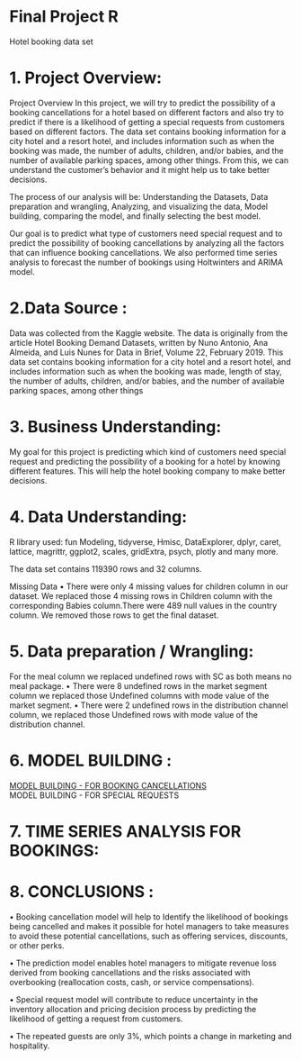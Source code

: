 # Final Project R
 Hotel booking data set
 
 # 1.	Project Overview:
 
Project Overview 
In this project, we will try to predict the possibility of a booking cancellations for a hotel based on different factors and also try to predict if there is a likelihood of getting a special requests from customers based on different factors. The data set contains booking information for a city hotel and a resort hotel, and includes information such as when the booking was made, the number of adults, children, and/or babies, and the number of available parking spaces, among other things. From this, we can understand the customer’s behavior and it might help us to take better decisions.  

The process of our analysis will be: Understanding the Datasets, Data preparation and wrangling, Analyzing, and visualizing the data, Model building, comparing the model, and finally selecting the best model. 

Our goal is to predict what type of customers need special request and to predict the possibility of booking cancellations by analyzing all the factors that can influence booking cancellations. We also performed time series analysis to forecast the number of bookings using Holtwinters and ARIMA model. 

# 2.Data Source :
Data was collected from the Kaggle website. The data is originally from the article Hotel Booking Demand Datasets, written by Nuno Antonio, Ana Almeida, and Luis Nunes for Data in Brief, Volume 22, February 2019. This data set contains booking information for a city hotel and a resort hotel, and includes information such as when the booking was made, length of stay, the number of adults, children, and/or babies, and the number of available parking spaces, among other things
 
# 3.	Business Understanding:
My goal for this project is predicting which kind of customers need special request and predicting the possibility of a booking for a hotel by knowing different features. This will help the hotel booking company to make better decisions.

# 4.	Data Understanding:
R library used: fun Modeling, tidyverse, Hmisc, DataExplorer, dplyr, caret, lattice, magrittr, ggplot2, scales, gridExtra, psych, plotly and many more.

The data set contains 119390 rows and 32 columns.

Missing Data 
• There were only 4 missing values for children column in our dataset. We replaced those 4 missing rows in Children column with the corresponding Babies column.There were 489 null values in the country column. We removed those rows to get the final dataset. 


# 5. Data preparation / Wrangling:

 For the meal column we replaced undefined rows with SC as both means no meal package.
  • There were 8 undefined rows in the market segment column we replaced those Undefined columns with mode value of the market segment.   • There were 2 undefined rows in the distribution channel column, we replaced those Undefined rows with mode value of the distribution channel. 
  
# 6. MODEL BUILDING :

[MODEL BUILDING - FOR BOOKING CANCELLATIONS](https://github.com/anuraglahon16/Final-Project-R/blob/master/Model%20Building%20for%20Booking%20cancellations.R)  
MODEL BUILDING - FOR SPECIAL REQUESTS 

# 7. TIME SERIES ANALYSIS FOR BOOKINGS: 
# 8. CONCLUSIONS :

• Booking cancellation model will help to Identify the likelihood of bookings being cancelled and makes it possible for hotel managers to take measures to avoid these potential cancellations, such as offering services, discounts, or other perks.  

• The prediction model enables hotel managers to mitigate revenue loss derived from booking cancellations and the risks associated with overbooking (reallocation costs, cash, or service compensations). 

• Special request model will contribute to reduce uncertainty in the inventory allocation and pricing decision process by predicting the likelihood of getting a request from customers. 

• The repeated guests are only 3%, which points a change in marketing and hospitality. 

 


 







